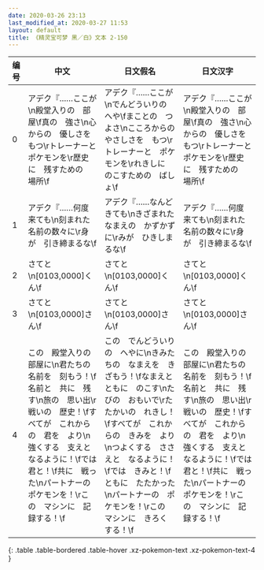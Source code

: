```yaml
---
date: 2020-03-26 23:13
last_modified_at: 2020-03-27 11:53
layout: default
title: 《精灵宝可梦 黑／白》文本 2-150
---
```

| 编号 | 中文 | 日文假名 | 日文汉字 |
| ---- | ---- | ---- | --- |
| 0 | アデク『……ここが\n殿堂入りの　部屋\f真の　強さ\n心からの　優しさを　もつ\rトレーナーと　ポケモンを\r歴史に　残すための　場所\f | アデク『……ここが\nでんどういりの　へや\fまことの　つよさ\nこころからの　やさしさを　もつ\rトレーナーと　ポケモンを\rれきしに　のこすための　ばしょ\f | アデク『……ここが\n殿堂入りの　部屋\f真の　強さ\n心からの　優しさを　もつ\rトレーナーと　ポケモンを\r歴史に　残すための　場所\f |
| 1 | アデク『……何度　来ても\n刻まれた　名前の数々に\r身が　引き締まるな\f | アデク『……なんど　きても\nきざまれた　なまえの　かずかずに\rみが　ひきしまるな\f | アデク『……何度　来ても\n刻まれた　名前の数々に\r身が　引き締まるな\f |
| 2 | さてと\n[0103,0000]くん\f | さてと\n[0103,0000]くん\f | さてと\n[0103,0000]くん\f |
| 3 | さてと\n[0103,0000]さん\f | さてと\n[0103,0000]さん\f | さてと\n[0103,0000]さん\f |
| 4 | この　殿堂入りの　部屋に\n君たちの　名前を　刻もう！\f名前と　共に　残す\n旅の　思い出\r戦いの　歴史！\fすべてが　これからの　君を　より\n強くする　支えと　なるように！\fでは　君と！\f共に　戦った\nパートナーの　ポケモンを！\rこの　マシンに　記録する！\f | この　でんどういりの　へやに\nきみたちの　なまえを　きざもう！\fなまえと　ともに　のこす\nたびの　おもいで\rたたかいの　れきし！\fすべてが　これからの　きみを　より\nつよくする　ささえと　なるように！\fでは　きみと！\fともに　たたかった\nパートナーの　ポケモンを！\rこの　マシンに　きろく　する！\f | この　殿堂入りの　部屋に\n君たちの　名前を　刻もう！\f名前と　共に　残す\n旅の　思い出\r戦いの　歴史！\fすべてが　これからの　君を　より\n強くする　支えと　なるように！\fでは　君と！\f共に　戦った\nパートナーの　ポケモンを！\rこの　マシンに　記録する！\f |
{: .table .table-bordered .table-hover .xz-pokemon-text .xz-pokemon-text-4 }